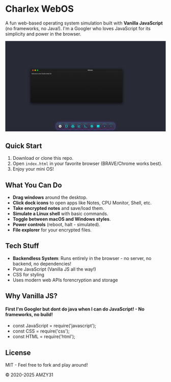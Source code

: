 # Charlex WebOS

A fun web-based operating system simulation built with **Vanilla JavaScript** (no frameworks, no Java!). I'm a Googler who loves JavaScript for its simplicity and power in the browser.

![screenshot](./screenshots/1.png)


## Quick Start

1. Download or clone this repo.
2. Open `index.html` in your favorite browser (BRAVE/Chrome works best).
3. Enjoy your mini OS!

## What You Can Do

- **Drag windows** around the desktop.
- **Click dock icons** to open apps like Notes, CPU Monitor, Shell, etc.
- **Take encrypted notes** and save/load them.
- **Simulate a Linux shell** with basic commands.
- **Toggle between macOS and Windows styles**.
- **Power controls** (reboot, halt - simulated).
- **File explorer** for your encrypted files.

## Tech Stuff

- **Backendless System**: Runs entirely in the browser - no server, no backend, no dependencies!
- Pure JavaScript (Vanilla JS all the way!)
- CSS for styling
- Uses modern web APIs forencryption and storage

## Why Vanilla JS?
#### First I'm Googler but dont do java when I can do JavaScript! - No frameworks, no build!
- const JavaScript = require('javascript');
- const CSS = require('css');
- const HTML = require('html');


## License

MIT - Feel free to fork and play around!

© 2020-2025 AMZY31


